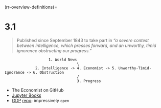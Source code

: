 (rr-overview-definitions)=
# 3.1

> Published since September 1843 to take part in _“a severe contest between intelligence, which presses forward, and an unworthy, timid ignorance obstructing our progress.”_

                        1. World News
                                     \
                  2. Intelligence -> 4. Economist -> 5. Unworthy-Timid-Ignorance -> 6. Obstruction
                                     /
                                     3. Progress

- The Economist on GitHub
- [Jupyter Books](https://www.economist.com/graphic-detail)
- [GDP](https://www.economist.com/graphic-detail/2023/12/15/the-worlds-richest-countries-in-2023) [repo](https://github.com/TheEconomist/the-economist-gdp-per-hour-estimates): impressively `open`